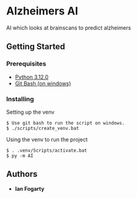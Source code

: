 # Alzheimers AI

AI which looks at brainscans to predict alzheimers

## Getting Started
### Prerequisites
- [Python 3.12.0](https://www.python.org/downloads/release/python-3120/)
- [Git Bash (on windows)](https://git-scm.com/downloads)

### Installing

Setting up the venv

    $ Use git bash to run the script on windows.
    $ ./scripts/create_venv.bat

Using the venv to run the project
    
    $ . .venv/Scripts/activate.bat
    $ py -m AI

## Authors

  - **Ian Fogarty**
